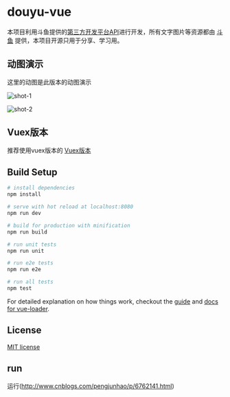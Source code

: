 # douyu-vue

本项目利用斗鱼提供的[第三方开发平台API](http://dev-bbs.douyutv.com/forum.php?mod=viewthread&tid=113&extra=page%3D1)进行开发，所有文字图片等资源都由 [斗鱼](http://www.douyu.com/) 提供，本项目开源只用于分享、学习用。

## 动图演示
这里的动图是此版本的动图演示

![shot-1](https://github.com/axhello/douyu-vue/blob/master/screenshot/shot-1.gif)

![shot-2](https://github.com/axhello/douyu-vue/blob/master/screenshot/shot-2.gif)

## Vuex版本

推荐使用vuex版本的 [Vuex版本](https://github.com/zdpeazy/vuex-douyu-master.git)

## Build Setup

``` bash
# install dependencies
npm install

# serve with hot reload at localhost:8080
npm run dev

# build for production with minification
npm run build

# run unit tests
npm run unit

# run e2e tests
npm run e2e

# run all tests
npm test
```

For detailed explanation on how things work, checkout the [guide](http://vuejs-templates.github.io/webpack/) and [docs for vue-loader](http://vuejs.github.io/vue-loader).

## License

[MIT license](https://github.com/axhello/douyu-vue/blob/master/LICENSE)
## run
运行(http://www.cnblogs.com/pengjunhao/p/6762141.html)
